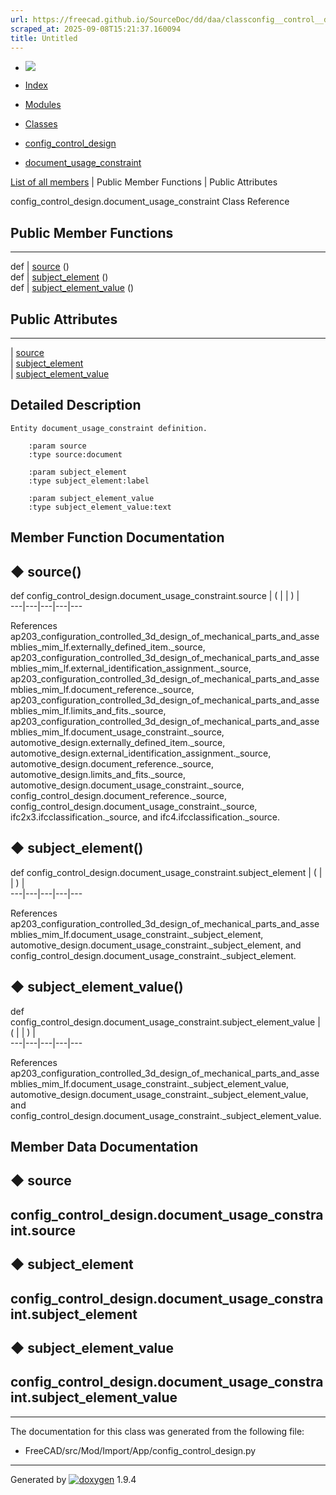 ```yaml
---
url: https://freecad.github.io/SourceDoc/dd/daa/classconfig__control__design_1_1document__usage__constraint.html
scraped_at: 2025-09-08T15:21:37.160094
title: Untitled
---
```


  * [ ![](https://www.freecad.org/svg/logo-freecad.svg) ](https://freecadweb.org "FreeCAD")
  * [Index](../../index.html "Index")
  * [Modules](../../modules.html "Modules list")
  * [Classes](../../annotated.html "Annotated list")

  * [config_control_design](../../d4/d07/namespaceconfig__control__design.html)
  * [document_usage_constraint](../../dd/daa/classconfig__control__design_1_1document__usage__constraint.html)

[List of all members](../../dd/d8f/classconfig__control__design_1_1document__usage__constraint-members.html) | Public Member Functions | Public Attributes

config_control_design.document_usage_constraint Class Reference

##  Public Member Functions  
  
---  
def | [source](../../dd/daa/classconfig__control__design_1_1document__usage__constraint.html#ac64f46b5010b48f0263c554a8473d2c2) ()  
def | [subject_element](../../dd/daa/classconfig__control__design_1_1document__usage__constraint.html#a0d8758ec0a451a107e4e19dc03868942) ()  
def | [subject_element_value](../../dd/daa/classconfig__control__design_1_1document__usage__constraint.html#ae0389c098942df237383fb26e4fcf639) ()  
  
##  Public Attributes  
  
---  
|
[source](../../dd/daa/classconfig__control__design_1_1document__usage__constraint.html#aa20c63bcee57c9119d92b1461d3abcf6)  
|
[subject_element](../../dd/daa/classconfig__control__design_1_1document__usage__constraint.html#aaff866e28cdad56b3de2f3760625afea)  
|
[subject_element_value](../../dd/daa/classconfig__control__design_1_1document__usage__constraint.html#a7e945f763fa4dcc9fdc3d477290d72b2)  
  
## Detailed Description

    
    
    Entity document_usage_constraint definition.
    
        :param source
        :type source:document
    
        :param subject_element
        :type subject_element:label
    
        :param subject_element_value
        :type subject_element_value:text

## Member Function Documentation

## ◆ source()

def config_control_design.document_usage_constraint.source  | ( | | ) |   
---|---|---|---|---  
  
References
ap203_configuration_controlled_3d_design_of_mechanical_parts_and_assemblies_mim_lf.externally_defined_item._source,
ap203_configuration_controlled_3d_design_of_mechanical_parts_and_assemblies_mim_lf.external_identification_assignment._source,
ap203_configuration_controlled_3d_design_of_mechanical_parts_and_assemblies_mim_lf.document_reference._source,
ap203_configuration_controlled_3d_design_of_mechanical_parts_and_assemblies_mim_lf.limits_and_fits._source,
ap203_configuration_controlled_3d_design_of_mechanical_parts_and_assemblies_mim_lf.document_usage_constraint._source,
automotive_design.externally_defined_item._source,
automotive_design.external_identification_assignment._source,
automotive_design.document_reference._source,
automotive_design.limits_and_fits._source,
automotive_design.document_usage_constraint._source,
config_control_design.document_reference._source,
config_control_design.document_usage_constraint._source,
ifc2x3.ifcclassification._source, and ifc4.ifcclassification._source.

## ◆ subject_element()

def config_control_design.document_usage_constraint.subject_element  | ( | | ) |   
---|---|---|---|---  
  
References
ap203_configuration_controlled_3d_design_of_mechanical_parts_and_assemblies_mim_lf.document_usage_constraint._subject_element,
automotive_design.document_usage_constraint._subject_element, and
config_control_design.document_usage_constraint._subject_element.

## ◆ subject_element_value()

def config_control_design.document_usage_constraint.subject_element_value  | ( | | ) |   
---|---|---|---|---  
  
References
ap203_configuration_controlled_3d_design_of_mechanical_parts_and_assemblies_mim_lf.document_usage_constraint._subject_element_value,
automotive_design.document_usage_constraint._subject_element_value, and
config_control_design.document_usage_constraint._subject_element_value.

## Member Data Documentation

## ◆ source

config_control_design.document_usage_constraint.source  
---  
  
## ◆ subject_element

config_control_design.document_usage_constraint.subject_element  
---  
  
## ◆ subject_element_value

config_control_design.document_usage_constraint.subject_element_value  
---  
  
* * *

The documentation for this class was generated from the following file:

  * FreeCAD/src/Mod/Import/App/config_control_design.py

* * *

Generated by
[![doxygen](../../doxygen.svg)](https://www.doxygen.org/index.html) 1.9.4

